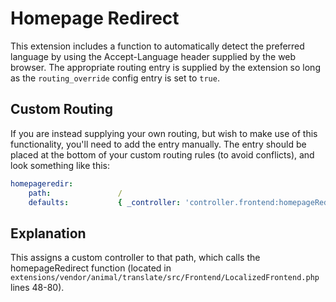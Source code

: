 # Homepage Redirect

This extension includes a function to automatically detect the preferred
language by using the Accept-Language header supplied by the web browser. The
appropriate routing entry is supplied by the extension so long as the
`routing_override` config entry is set to `true`.

Custom Routing
-----------

If you are instead supplying your own routing, but wish to make use of this
functionality, you'll need to add the entry manually. The entry should be
placed at the bottom of your custom routing rules (to avoid conflicts), and
look something like this:

```yaml
homepageredir:
    path:               /
    defaults:           { _controller: 'controller.frontend:homepageRedirect'}
```

Explanation
----------

This assigns a custom controller to that path, which calls the homepageRedirect
function (located in
`extensions/vendor/animal/translate/src/Frontend/LocalizedFrontend.php` lines
48-80).

